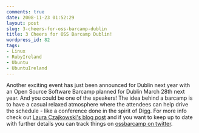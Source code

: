 ```yaml
---
comments: true
date: 2008-11-23 01:52:29
layout: post
slug: 3-cheers-for-oss-barcamp-dublin
title: 3 Cheers for OSS Barcamp Dublin!
wordpress_id: 82
tags:
- Linux
- RubyIreland
- Ubuntu
- UbuntuIreland
---
```


Another exciting event has just been announced for Dublin next year with an Open Source Software Barcamp planned for Dublin March 28th next year. And you could be one of the speakers! The idea behind a barcamp is to have a casual relaxed atmosphere where the attendees can help drive the schedule - like a conference done in the spirit of Digg. For more info check out [Laura Czajkowski's blog post](http://www.lczajkowski.com/2008/11/20/ossbarcamp-28th-march-2009) and if you want to keep up to date with further details you can track things on [ossbarcamp on twitter](http://twitter.com/ossbarcamp).
